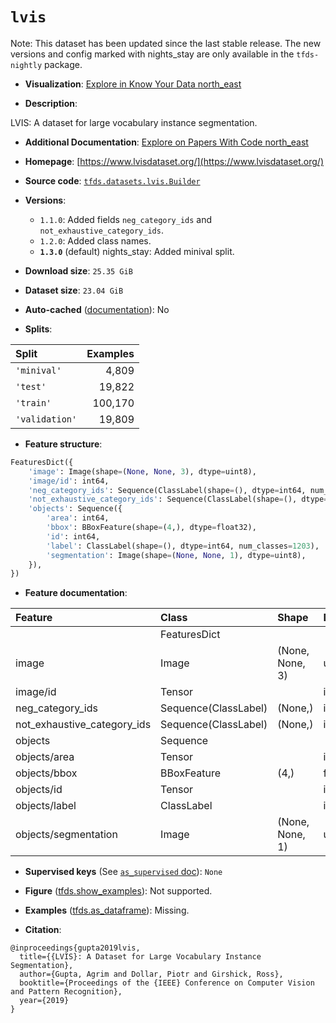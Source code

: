 <div itemscope itemtype="http://schema.org/Dataset">
  <div itemscope itemprop="includedInDataCatalog" itemtype="http://schema.org/DataCatalog">
    <meta itemprop="name" content="TensorFlow Datasets" />
  </div>
  <meta itemprop="name" content="lvis" />
  <meta itemprop="description" content="LVIS: A dataset for large vocabulary instance segmentation.&#10;&#10;To use this dataset:&#10;&#10;```python&#10;import tensorflow_datasets as tfds&#10;&#10;ds = tfds.load(&#x27;lvis&#x27;, split=&#x27;train&#x27;)&#10;for ex in ds.take(4):&#10;  print(ex)&#10;```&#10;&#10;See [the guide](https://www.tensorflow.org/datasets/overview) for more&#10;informations on [tensorflow_datasets](https://www.tensorflow.org/datasets).&#10;&#10;" />
  <meta itemprop="url" content="https://www.tensorflow.org/datasets/catalog/lvis" />
  <meta itemprop="sameAs" content="https://www.lvisdataset.org/" />
  <meta itemprop="citation" content="@inproceedings{gupta2019lvis,&#10;  title={{LVIS}: A Dataset for Large Vocabulary Instance Segmentation},&#10;  author={Gupta, Agrim and Dollar, Piotr and Girshick, Ross},&#10;  booktitle={Proceedings of the {IEEE} Conference on Computer Vision and Pattern Recognition},&#10;  year={2019}&#10;}" />
</div>

# `lvis`


Note: This dataset has been updated since the last stable release. The new
versions and config marked with
<span class="material-icons" title="Available only in the tfds-nightly package">nights_stay</span>
are only available in the `tfds-nightly` package.

*   **Visualization**:
    <a class="button button-with-icon" href="https://knowyourdata-tfds.withgoogle.com/#tab=STATS&dataset=lvis">
    Explore in Know Your Data
    <span class="material-icons icon-after" aria-hidden="true"> north_east
    </span> </a>

*   **Description**:

LVIS: A dataset for large vocabulary instance segmentation.

*   **Additional Documentation**:
    <a class="button button-with-icon" href="https://paperswithcode.com/dataset/lvis">
    Explore on Papers With Code
    <span class="material-icons icon-after" aria-hidden="true"> north_east
    </span> </a>

*   **Homepage**: [https://www.lvisdataset.org/](https://www.lvisdataset.org/)

*   **Source code**:
    [`tfds.datasets.lvis.Builder`](https://github.com/tensorflow/datasets/tree/master/tensorflow_datasets/datasets/lvis/lvis_dataset_builder.py)

*   **Versions**:

    *   `1.1.0`: Added fields `neg_category_ids` and
        `not_exhaustive_category_ids`.
    *   `1.2.0`: Added class names.
    *   **`1.3.0`** (default)
        <span class="material-icons" title="Available only in the tfds-nightly package">nights_stay</span>:
        Added minival split.

*   **Download size**: `25.35 GiB`

*   **Dataset size**: `23.04 GiB`

*   **Auto-cached**
    ([documentation](https://www.tensorflow.org/datasets/performances#auto-caching)):
    No

*   **Splits**:

Split          | Examples
:------------- | -------:
`'minival'`    | 4,809
`'test'`       | 19,822
`'train'`      | 100,170
`'validation'` | 19,809

*   **Feature structure**:

```python
FeaturesDict({
    'image': Image(shape=(None, None, 3), dtype=uint8),
    'image/id': int64,
    'neg_category_ids': Sequence(ClassLabel(shape=(), dtype=int64, num_classes=1203)),
    'not_exhaustive_category_ids': Sequence(ClassLabel(shape=(), dtype=int64, num_classes=1203)),
    'objects': Sequence({
        'area': int64,
        'bbox': BBoxFeature(shape=(4,), dtype=float32),
        'id': int64,
        'label': ClassLabel(shape=(), dtype=int64, num_classes=1203),
        'segmentation': Image(shape=(None, None, 1), dtype=uint8),
    }),
})
```

*   **Feature documentation**:

Feature                     | Class                | Shape           | Dtype   | Description
:-------------------------- | :------------------- | :-------------- | :------ | :----------
                            | FeaturesDict         |                 |         |
image                       | Image                | (None, None, 3) | uint8   |
image/id                    | Tensor               |                 | int64   |
neg_category_ids            | Sequence(ClassLabel) | (None,)         | int64   |
not_exhaustive_category_ids | Sequence(ClassLabel) | (None,)         | int64   |
objects                     | Sequence             |                 |         |
objects/area                | Tensor               |                 | int64   |
objects/bbox                | BBoxFeature          | (4,)            | float32 |
objects/id                  | Tensor               |                 | int64   |
objects/label               | ClassLabel           |                 | int64   |
objects/segmentation        | Image                | (None, None, 1) | uint8   |

*   **Supervised keys** (See
    [`as_supervised` doc](https://www.tensorflow.org/datasets/api_docs/python/tfds/load#args)):
    `None`

*   **Figure**
    ([tfds.show_examples](https://www.tensorflow.org/datasets/api_docs/python/tfds/visualization/show_examples)):
    Not supported.

*   **Examples**
    ([tfds.as_dataframe](https://www.tensorflow.org/datasets/api_docs/python/tfds/as_dataframe)):
    Missing.

*   **Citation**:

```
@inproceedings{gupta2019lvis,
  title={{LVIS}: A Dataset for Large Vocabulary Instance Segmentation},
  author={Gupta, Agrim and Dollar, Piotr and Girshick, Ross},
  booktitle={Proceedings of the {IEEE} Conference on Computer Vision and Pattern Recognition},
  year={2019}
}
```

